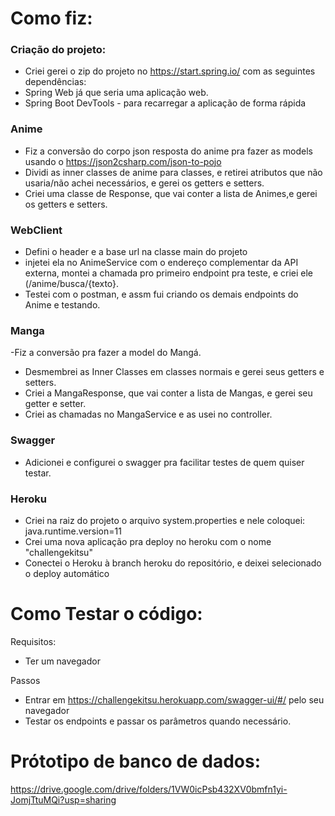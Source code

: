 # Como fiz:
<h3>Criação do projeto:</h3>

- Criei gerei o zip do projeto no https://start.spring.io/ com as seguintes dependências:<br>
-  Spring Web já que seria uma aplicação web. <br>
-  Spring Boot DevTools - para recarregar a aplicação de forma rápida <br>

<h3>Anime</h3>

  - Fiz a conversão do corpo json resposta do anime pra fazer as models usando o https://json2csharp.com/json-to-pojo <br>
  - Dividi as inner classes de anime para classes, e retirei atributos que não usaria/não achei necessários, e gerei os getters e setters.<br>
  - Criei uma classe de Response, que vai conter a lista de Animes,e gerei os getters e setters.<br>

 <h3> WebClient</h3>
 
  - Defini o header e a base url na classe main do projeto<br>
  - injetei ela no AnimeService com o endereço complementar da API externa, montei a chamada pro primeiro endpoint pra teste, e criei ele (/anime/busca/{texto}.<br>
  - Testei com o postman, e assm fui criando os demais endpoints do Anime e testando.<br>

<h3>Manga</h3>

 -Fiz a conversão pra fazer a model do Mangá.<br>
 - Desmembrei as Inner Classes em classes normais e gerei seus getters e setters.<br>
 - Criei a MangaResponse, que vai conter a lista de Mangas, e gerei seu getter e setter.<br>
 - Criei as chamadas no MangaService e as usei no controller.<br>
 
<h3>Swagger</h3>

 - Adicionei e configurei o swagger pra facilitar testes de quem quiser testar.<br>

<h3>Heroku</h3>

- Criei na raiz do projeto o arquivo system.properties e nele coloquei: java.runtime.version=11
- Crei uma nova aplicação pra deploy no heroku com o nome "challengekitsu"
- Conectei o Heroku à branch heroku do repositório, e deixei selecionado o deploy automático
# Como Testar o código:

Requisitos:
 - Ter um navegador

Passos
 - Entrar em https://challengekitsu.herokuapp.com/swagger-ui/#/ pelo seu navegador
 - Testar os endpoints e passar os parâmetros quando necessário.
    
# Prótotipo de banco de dados:
https://drive.google.com/drive/folders/1VW0icPsb432XV0bmfn1yi-JomjTtuMQi?usp=sharing
